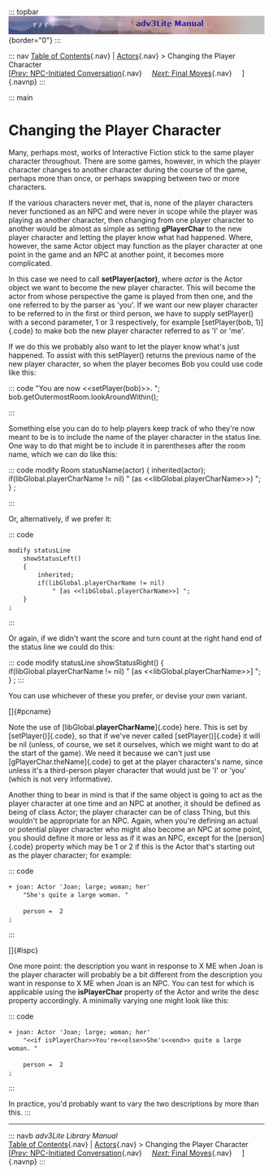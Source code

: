 ::: topbar
![](topbar.jpg){border="0"}
:::

::: nav
[Table of Contents](toc.htm){.nav} \| [Actors](actor.htm){.nav} \>
Changing the Player Character\
[[*Prev:* NPC-Initiated Conversation](initiate.htm){.nav}     [*Next:*
Final Moves](final.htm){.nav}     ]{.navnp}
:::

::: main
# Changing the Player Character

Many, perhaps most, works of Interactive Fiction stick to the same
player character throughout. There are some games, however, in which the
player character changes to another character during the course of the
game, perhaps more than once, or perhaps swapping between two or more
characters.

If the various characters never met, that is, none of the player
characters never functioned as an NPC and were never in scope while the
player was playing as another character, then changing from one player
character to another would be almost as simple as setting
**gPlayerChar** to the new player character and letting the player know
what had happened. Where, however, the same Actor object may function as
the player character at one point in the game and an NPC at another
point, it becomes more complicated.

In this case we need to call **setPlayer(actor)**, where *actor* is the
Actor object we want to become the new player character. This will
become the actor from whose perspective the game is played from then
one, and the one referred to by the parser as \'you\'. If we want our
new player character to be referred to in the first or third person, we
have to supply setPlayer() with a second parameter, 1 or 3 respectively,
for example [setPlayer(bob, 1)]{.code} to make bob the new player
character referred to as \'I\' or \'me\'.

If we do this we probably also want to let the player know what\'s just
happened. To assist with this setPlayer() returns the previous name of
the new player character, so when the player becomes Bob you could use
code like this:

::: code
     "You are now <<setPlayer(bob)>>. ";
     bob.getOutermostRoom.lookAroundWithin(); 
     
:::

Something else you can do to help players keep track of who they\'re now
meant to be is to include the name of the player character in the status
line. One way to do that might be to include it in parentheses after the
room name, which we can do like this:

::: code
     modify Room
        statusName(actor)
        {
            inherited(actor);
            if(libGlobal.playerCharName != nil)
                " (as <<libGlobal.playerCharName>>) ";
        }
    ;
     
:::

Or, alternatively, if we prefer it:

::: code
     
    modify statusLine
        showStatusLeft()
        {
            inherited;
            if(libGlobal.playerCharName != nil)
                " [as <<libGlobal.playerCharName>>] ";
        }
    ; 
:::

Or again, if we didn\'t want the score and turn count at the right hand
end of the status line we could do this:

::: code
    modify statusLine
        showStatusRight()
        {        
            if(libGlobal.playerCharName != nil)
                " [as <<libGlobal.playerCharName>>] ";
        }
    ;
:::

You can use whichever of these you prefer, or devise your own variant.

[]{#pcname}

Note the use of [libGlobal.**playerCharName**]{.code} here. This is set
by [setPlayer()]{.code}, so that if we\'ve never called
[setPlayer()]{.code} it will be nil (unless, of course, we set it
ourselves, which we might want to do at the start of the game). We need
it because we can\'t just use [gPlayerChar.theName]{.code} to get at the
player characters\'s name, since unless it\'s a third-person player
character that would just be \'I\' or \'you\' (which is not very
informative).

Another thing to bear in mind is that if the same object is going to act
as the player character at one time and an NPC at another, it should be
defined as being of class Actor; the player character can be of class
Thing, but this wouldn\'t be appropriate for an NPC. Again, when you\'re
defining an actual or potential player character who might also become
an NPC at some point, you should define it more or less as if it was an
NPC, except for the [person]{.code} property which may be 1 or 2 if this
is the Actor that\'s starting out as the player character; for example:

::: code
     
    + joan: Actor 'Joan; large; woman; her'
        "She's quite a large woman. "
        
        person =  2
    ;
:::

[]{#ispc}

One more point: the description you want in response to X ME when Joan
is the player character will probably be a bit different from the
description you want in response to X ME when Joan is an NPC. You can
test for which is applicable using the **isPlayerChar** property of the
Actor and write the desc property accordingly. A minimally varying one
might look like this:

::: code
     
    + joan: Actor 'Joan; large; woman; her'
        "<<if isPlayerChar>>You're<<else>>She's<<end>> quite a large woman. "
        
        person =  2
    ;
:::

In practice, you\'d probably want to vary the two descriptions by more
than this.
:::

------------------------------------------------------------------------

::: navb
*adv3Lite Library Manual*\
[Table of Contents](toc.htm){.nav} \| [Actors](actor.htm){.nav} \>
Changing the Player Character\
[[*Prev:* NPC-Initiated Conversation](initiate.htm){.nav}     [*Next:*
Final Moves](final.htm){.nav}     ]{.navnp}
:::
